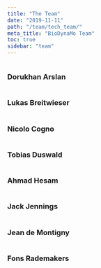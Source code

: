 ```yaml
---
title: "The Team"
date: "2019-11-11"
path: "/team/tech_team/"
meta_title: "BioDynaMo Team"
toc: true
sidebar: "team"
---
```


<div class="teamdiv">
    <img src="/images/team/doruk-arslan.jpg" alt="" >
    <h3>Dorukhan Arslan</h3>
    <p></p>
</div>

<div class="teamdiv">
    <img src="/images/team/lukas-breitwieser.jpg" alt="" >
    <h3>Lukas Breitwieser</h3>
    <p></p>
</div>

<div class="teamdiv">
    <img src="/images/team/nicolo-cogno.jpg" alt="" >
    <h3>Nicolo Cogno</h3>
    <p></p>
</div>

<div class="teamdiv">
    <img src="/images/team/tobias-duswald.jpeg" alt="" >
    <h3>Tobias Duswald</h3>
    <p></p>
</div>

<div class="teamdiv">
    <img src="/images/team/ahmad-hesam.jpg" alt="" >
    <h3>Ahmad Hesam</h3>
    <p></p>
</div>

<div class="teamdiv">
    <img src="/images/team/jack-jennings.jpeg" alt="" >
    <h3>Jack Jennings</h3>
    <p></p>
</div>

<div class="teamdiv">
    <img src="/images/team/jdm.png" alt="" >
    <h3>Jean de Montigny</h3>
    <p></p>
</div>

<div class="teamdiv">
    <img src="/images/team/fons-rademakers.jpg" alt="" >
    <h3>Fons Rademakers</h3>
    <p></p>
</div>
